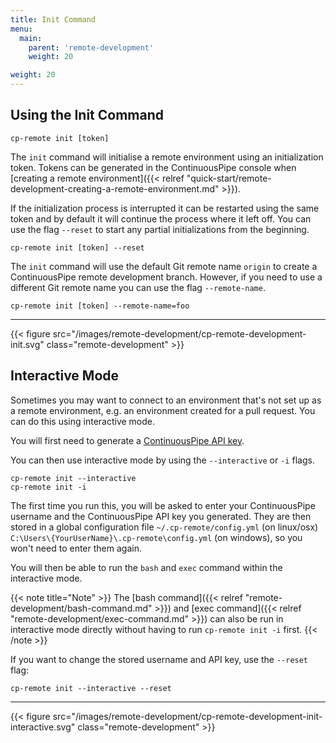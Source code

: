 ```yaml
---
title: Init Command
menu:
  main:
    parent: 'remote-development'
    weight: 20

weight: 20
---
```

## Using the Init Command

```
cp-remote init [token]
```

The `init` command will initialise a remote environment using an initialization token. Tokens can be generated in the ContinuousPipe console when [creating a remote environment]({{< relref "quick-start/remote-development-creating-a-remote-environment.md" >}}).

If the initialization process is interrupted it can be restarted using the same token and by default it will continue the process where it left off. You can use the flag `--reset` to start any partial initializations from the beginning.

```
cp-remote init [token] --reset
```

The `init` command will use the default Git remote name `origin` to create a ContinuousPipe remote development branch. However, if you need to use a different Git remote name you can use the flag `--remote-name`.

```
cp-remote init [token] --remote-name=foo
```

***

{{< figure src="/images/remote-development/cp-remote-development-init.svg" class="remote-development" >}}

## Interactive Mode

Sometimes you may want to connect to an environment that's not set up as a remote environment, e.g. an environment created for a pull request. You can do this using interactive mode. 

You will first need to generate a [ContinuousPipe API key](https://authenticator.continuouspipe.io/account/api-keys).

You can then use interactive mode by using the `--interactive` or `-i` flags.

```
cp-remote init --interactive
cp-remote init -i
```

The first time you run this, you will be asked to enter your ContinuousPipe username and the ContinuousPipe API key you generated. They are then stored in a global configuration file `~/.cp-remote/config.yml` (on linux/osx) `C:\Users\{YourUserName}\.cp-remote\config.yml` (on windows), so you won't need to enter them again.  

You will then be able to run the `bash` and `exec` command within the interactive mode. 

{{< note title="Note" >}}
The [bash command]({{< relref "remote-development/bash-command.md" >}}) and [exec command]({{< relref "remote-development/exec-command.md" >}}) can also be run in interactive mode directly without having to run `cp-remote init -i` first.
{{< /note >}}

If you want to change the stored username and API key, use the `--reset` flag:

```
cp-remote init --interactive --reset
```

***

{{< figure src="/images/remote-development/cp-remote-development-init-interactive.svg" class="remote-development" >}}
